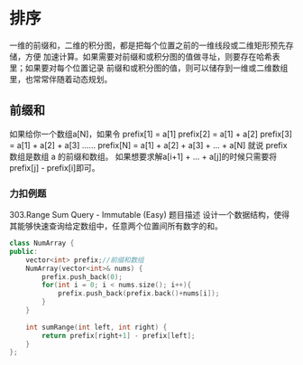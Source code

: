 # 排序
<!-- 本文档描述cpp的各种排序方式以及cpp代码 -->
一维的前缀和，二维的积分图，都是把每个位置之前的一维线段或二维矩形预先存储，方便
加速计算。如果需要对前缀和或积分图的值做寻址，则要存在哈希表里；如果要对每个位置记录
前缀和或积分图的值，则可以储存到一维或二维数组里，也常常伴随着动态规划。

## 前缀和

如果给你一个数组a[N]，如果令
prefix[1] = a[1]
prefix[2] = a[1] + a[2]
prefix[3] = a[1] + a[2] + a[3]
......
prefix[N] = a[1] + a[2] + a[3] + ... + a[N]
就说 prefix 数组是数组 a 的前缀和数组。
如果想要求解a[i+1] + ... + a[j]的时候只需要将prefix[j] - prefix[i]即可。

### 力扣例题

303.Range Sum Query - Immutable (Easy)
题目描述
设计一个数据结构，使得其能够快速查询给定数组中，任意两个位置间所有数字的和。

```cpp
class NumArray {
public:
    vector<int> prefix;//前缀和数组
    NumArray(vector<int>& nums) {
        prefix.push_back(0);
        for(int i = 0; i < nums.size(); i++){
            prefix.push_back(prefix.back()+nums[i]);
        }       
    }
    
    int sumRange(int left, int right) {
        return prefix[right+1] - prefix[left];
    }
};
```
